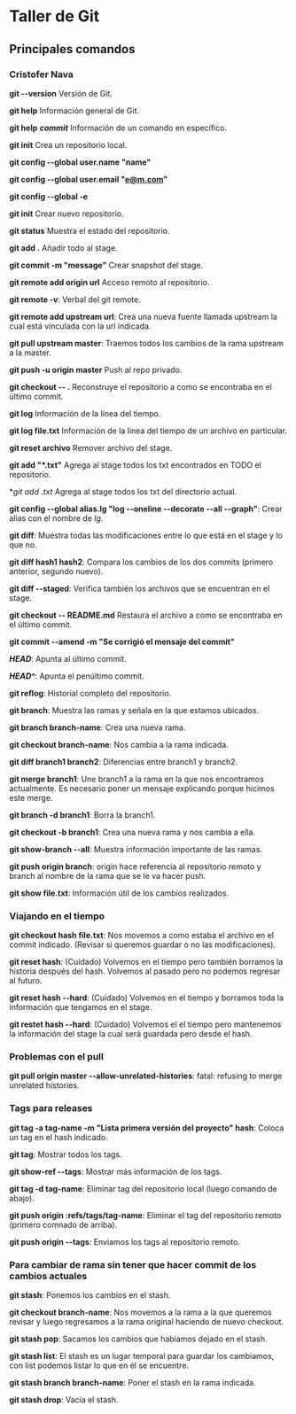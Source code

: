# Taller de Git
## Principales comandos
### Cristofer Nava

**git --version** Versión de Git.

**git help** Información general de Git.

**git help** ***commit*** Información de un comando en específico.

**git init** Crea un repositorio local.

**git config --global user.name "name"**

**git config --global user.email "e@m.com"**

**git config --global -e**

**git init** Crear nuevo repositorio.

**git status** Muestra el estado del repositorio.

**git add .** Añadir todo al stage.

**git commit -m "message"** Crear snapshot del stage.

**git remote add origin url** Acceso remoto al repositorio.

**git remote -v**: Verbal del git remote.

**git remote add upstream url**: Crea una nueva fuente llamada upstream la cual está
vinculada con la url indicada.

**git pull upstream master**: Traemos todos los cambios de la rama upstream a la
master.

**git push -u origin master** Push al repo privado.

**git checkout -- .** Reconstruye el repositorio a como se encontraba en el último commit.

**git log** Información de la línea del tiempo.

**git log file.txt** Información de la línea del tiempo de un archivo en particular.

**git reset archivo** Remover archivo del stage.

**git add "*.txt"** Agrega al stage todos los txt encontrados en TODO el repositorio.

**git add *.txt** Agrega al stage todos los txt del directorio actual.

**git config --global alias.lg "log --oneline --decorate --all --graph"**: Crear alias con el nombre de *lg*.

**git diff**: Muestra todas las modificaciones entre lo que está en el stage y lo que no.

**git diff hash1 hash2**: Compara los cambios de los dos commits (primero anterior, segundo nuevo).

**git diff --staged**: Verifica también los archivos que se encuentran en el stage.

**git checkout -- README.md** Restaura el archivo a como se encontraba en el último commit.

**git commit --amend -m "Se corrigió el mensaje del commit"**

***HEAD***: Apunta al último commit.

***HEAD^***: Apunta el penúltimo commit.

**git reflog**: Historial completo del repositorio.

**git branch**: Muestra las ramas y señala en la que estamos ubicados.

**git branch branch-name**: Crea una nueva rama.

**git checkout branch-name**: Nos cambia a la rama indicada.

**git diff branch1 branch2**: Diferencias entre branch1 y branch2.

**git merge branch1**: Une branch1 a la rama en la que nos encontramos actualmente.
Es necesario poner un mensaje explicando porque hicimos este merge.

**git branch -d branch1**: Borra la branch1.

**git checkout -b branch1**: Crea una nueva rama y nos cambia a ella.

**git show-branch --all**: Muestra información importante de las ramas.

**git push origin branch**: origin hace referencia al repositorio remoto y branch 
al nombre de la rama que se le va hacer push.

**git show file.txt**: Información útil de los cambios realizados.

### Viajando en el tiempo
**git checkout hash file.txt**: Nos movemos a como estaba el archivo en el commit 
indicado. (Revisar si queremos guardar o no las modificaciones).

**git reset hash**: (Cuidado) Volvemos en el tiempo pero también borramos la historia
después del hash. Volvemos al pasado pero no podemos regresar al futuro.

**git reset hash --hard**: (Cuidado) Volvemos en el tiempo y borramos toda la información
que tengamos en el stage.

**git restet hash --hard**: (Cuidado) Volvemos el el tiempo pero mantenemos la 
información del stage la cual será guardada pero desde el hash.

### Problemas con el pull
**git pull origin master --allow-unrelated-histories**: fatal: refusing to merge
unrelated histories.

### Tags para releases
**git tag -a tag-name -m "Lista primera versión del proyecto" hash**: Coloca un tag
en el hash indicado.

**git tag**: Mostrar todos los tags.

**git show-ref --tags**: Mostrar más información de los tags.

**git tag -d tag-name**: Eliminar tag del repositorio local (luego comando de abajo).

**git push origin :refs/tags/tag-name**: Eliminar el tag del repositorio remoto (primero comnado
de arriba).

**git push origin --tags**: Enviamos los tags al repositorio remoto.

### Para cambiar de rama sin tener que hacer commit de los cambios actuales
**git stash**: Ponemos los cambios en el stash.

**git checkout branch-name**: Nos movemos a la rama a la que queremos revisar y 
luego regresamos a la rama original haciendo de nuevo checkout.

**git stash pop**: Sacamos los cambios que habiamos dejado en el stash.

**git stash list**: El stash es un lugar temporal para guardar los cambiamos, con
list podemos listar lo que en él se encuentre.

**git stash branch branch-name**: Poner el stash en la rama indicada.

**git stash drop**: Vacía el stash.